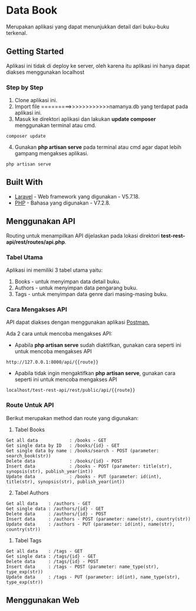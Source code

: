 # Data Book

Merupakan aplikasi yang dapat menunjukkan detail dari buku-buku terkenal.

## Getting Started

Aplikasi ini tidak di deploy ke server, oleh karena itu aplikasi ini hanya dapat diakses menggunakan localhost

### Step by Step

1. Clone aplikasi ini.
2. Import file =========>>>>>>>>>>>>namanya.db yang terdapat pada aplikasi ini.
3. Masuk ke direktori aplikasi dan lakukan **update composer** menggunakan terminal atau cmd.
```
composer update
```
4. Gunakan **php artisan serve** pada terminal atau cmd agar dapat lebih gampang mengakses aplikasi.
```
php artisan serve
```

## Built With

* [Laravel](https://laravel.com/) - Web framework yang digunakan - V5.7.18.
* [PHP](http://www.php.net/) - Bahasa yang digunakan - V7.2.8.

## Menggunakan API

Routing untuk menampilkan API dijelaskan pada lokasi direktori **test-rest-api/rest/routes/api.php**.

### Tabel Utama
Aplikasi ini memiliki 3 tabel utama yaitu:
1. Books    - untuk menyimpan data detail buku.
2. Authors  - untuk menyimpan data pengarang buku.
3. Tags     - untuk menyimpan data genre dari masing-masing buku.

### Cara Mengakses API
API dapat diakses dengan menggunakan aplikasi [Postman.](https://www.getpostman.com/) 

Ada 2 cara untuk mencoba mengakses API:
* Apabila **php artisan serve** sudah diaktifkan, gunakan cara seperti ini untuk mencoba mengakses API
```
http://127.0.0.1:8000/api/{{route}}
```
* Apabila tidak ingin mengaktifkan **php artisan serve**, gunakan cara seperti ini untuk mencoba mengakses API
```
localhost/test-rest-api/rest/public/api/{{route}}
```

### Route Untuk API
Berikut merupakan method dan route yang digunakan:
1. Tabel Books
```
Get all data            : /books - GET
Get single data by ID   : /books/{id} - GET
Get single data by name : /books/search - POST (parameter: search_book(str))
Delete data             : /books/{id} - POST 
Insert data             : /books - POST (parameter: title(str), synopsis(str), publish_year(int))
Update data             : /books - PUT (parameter: id(int), title(str), synopsis(str), publish_year(int))
```

2. Tabel Authors
```
Get all data    : /authors - GET
Get single data : /authors/{id} - GET
Delete data     : /authors/{id} - POST
Insert data     : /authors - POST (parameter: name(str), country(str))
Update data     : /authors - PUT (parameter: id(int), name(str), country(str))
```

1. Tabel Tags
```
Get all data    : /tags - GET
Get single data : /tags/{id} - GET
Delete data     : /tags/{id} - POST
Insert data     : /tags - POST (parameter: name_type(str), type_exp(str))
Update data     : /tags - PUT (parameter: id(int), name_type(str), type_exp(str))
```

## Menggunakan Web

